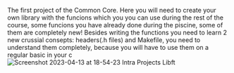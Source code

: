 The first project of the Common Core. Here you will need to create your own library with the funcions which you you can use during the rest of the course, some funcions you have already done during the piscine, some of them are completely new! Besides writing the functions you need to learn 2 new crussial consepts: headers(.h files) and Makefile, you need to understand them completely, because you will have to use them on a regular basic in your c![Screenshot 2023-04-13 at 18-54-23 Intra Projects Libft](https://user-images.githubusercontent.com/117525743/231843783-3fca8f45-1579-49fb-9ebe-8393fd41ee79.png)
